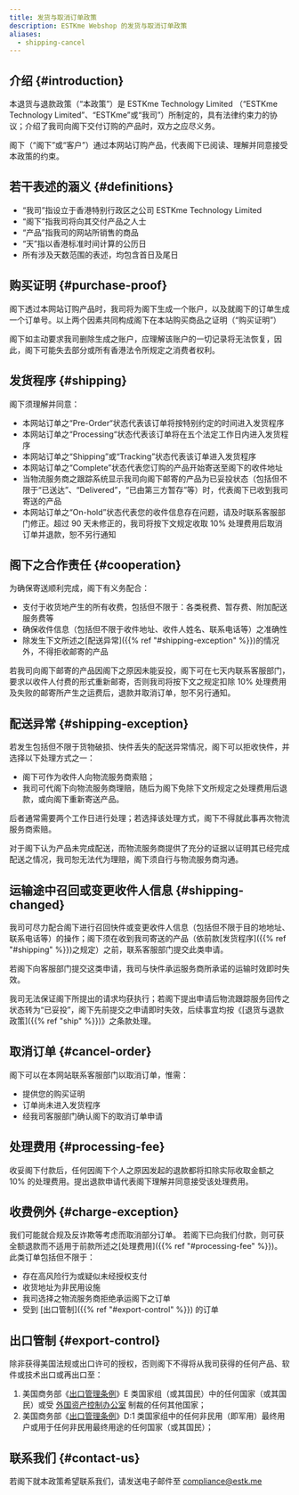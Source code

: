 ```yaml
---
title: 发货与取消订单政策
description: ESTKme Webshop 的发货与取消订单政策
aliases:
  - shipping-cancel
---
```


## 介绍 {#introduction}

本退货与退款政策（“本政策”）是 ESTKme Technology Limited （“ESTKme Technology Limited”、“ESTKme”或“我司”）所制定的，具有法律约束力的协议；介绍了我司向阁下交付订购的产品时，双方之应尽义务。

阁下（“阁下”或“客户”）通过本网站订购产品，代表阁下已阅读、理解并同意接受本政策的约束。

## 若干表述的涵义 {#definitions}

- “我司”指设立于香港特别行政区之公司 ESTKme Technology Limited
- “阁下”指我司将向其交付产品之人士
- “产品”指我司的网站所销售的商品
- “天”指以香港标准时间计算的公历日
- 所有涉及天数范围的表述，均包含首日及尾日

## 购买证明 {#purchase-proof}

阁下透过本网站订购产品时，我司将为阁下生成一个账户，以及就阁下的订单生成一个订单号。以上两个因素共同构成阁下在本站购买商品之证明（“购买证明”）

阁下如主动要求我司删除生成之账户，应理解该账户的一切记录将无法恢复，因此，阁下可能失去部分或所有香港法令所规定之消费者权利。

## 发货程序 {#shipping}

阁下须理解并同意：

- 本网站订单之“Pre-Order“状态代表该订单将按特别约定的时间进入发货程序
- 本网站订单之“Processing“状态代表该订单将在五个法定工作日内进入发货程序
- 本网站订单之“Shipping”或“Tracking”状态代表该订单进入发货程序
- 本网站订单之“Complete”状态代表您订购的产品开始寄送至阁下的收件地址
- 当物流服务商之跟踪系统显示我司向阁下邮寄的产品为已妥投状态（包括但不限于“已送达”、“Delivered”，“已由第三方暂存”等）时，代表阁下已收到我司寄送的产品
- 本网站订单之“On-hold”状态代表您的收件信息存在问题，请及时联系客服部门修正。超过 90 天未修正的，我司将按下文规定收取 10% 处理费用后取消订单并退款，恕不另行通知

## 阁下之合作责任 {#cooperation}

为确保寄送顺利完成，阁下有义务配合：

- 支付于收货地产生的所有收费，包括但不限于：各类税费、暂存费、附加配送服务费等
- 确保收件信息（包括但不限于收件地址、收件人姓名、联系电话等）之准确性
- 除发生下文所述之[配送异常]({{% ref "#shipping-exception" %}})的情况外，不得拒收邮寄的产品

若我司向阁下邮寄的产品因阁下之原因未能妥投，阁下可在七天内联系客服部门，要求以收件人付费的形式重新邮寄，否则我司将按下文之规定扣除 10% 处理费用及失败的邮寄所产生之运费后，退款并取消订单，恕不另行通知。

## 配送异常 {#shipping-exception}

若发生包括但不限于货物破损、快件丢失的配送异常情况，阁下可以拒收快件，并选择以下处理方式之一：

- 阁下可作为收件人向物流服务商索赔；
- 我司可代阁下向物流服务商理赔，随后为阁下免除下文所规定之处理费用后退款，或向阁下重新寄送产品。

后者通常需要两个工作日进行处理；若选择该处理方式，阁下不得就此事再次物流服务商索赔。

对于阁下认为产品未完成配送，而物流服务商提供了充分的证据以证明其已经完成配送之情况，我司恕无法代为理赔，阁下须自行与物流服务商沟通。

## 运输途中召回或变更收件人信息 {#shipping-changed}

我司可尽力配合阁下进行召回快件或变更收件人信息（包括但不限于目的地地址、联系电话等）的操作；阁下须在收到我司寄送的产品（依前款[发货程序]({{% ref "#shipping" %}})之规定）之前，联系客服部门提交此类申请。

若阁下向客服部门提交这类申请，我司与快件承运服务商所承诺的运输时效即时失效。

我司无法保证阁下所提出的请求均获执行；若阁下提出申请后物流跟踪服务回传之状态转为“已妥投”，阁下先前提交之申请即时失效，后续事宜均按《[退货与退款政策]({{% ref "ship" %}})》之条款处理。

## 取消订单 {#cancel-order}

阁下可以在本网站联系客服部门以取消订单，惟需：

- 提供您的购买证明
- 订单尚未进入发货程序
- 经我司客服部门确认阁下的取消订单申请

## 处理费用 {#processing-fee}

收妥阁下付款后，任何因阁下个人之原因发起的退款都将扣除实际收取金额之 10% 的处理费用。提出退款申请代表阁下理解并同意接受该处理费用。

## 收费例外 {#charge-exception}

我们可能就合规及反诈欺等考虑而取消部分订单。
若阁下已向我们付款，则可获全额退款而不适用于前款所述之[处理费用]({{% ref "#processing-fee" %}})。
此类订单包括但不限于：

- 存在高风险行为或疑似未经授权支付
- 收货地址为非民用设施
- 我司选择之物流服务商拒绝承运阁下之订单
- 受到 [出口管制]({{% ref "#export-control" %}}) 的订单

## 出口管制 {#export-control}

除非获得美国法规或出口许可的授权，否则阁下不得将从我司获得的任何产品、软件或技术出口或再出口至：

1.  美国商务部《[出口管理条例][EAR]》E 类国家组（或其国民）中的任何国家（或其国民）或受 [外国资产控制办公室][OFAC] 制裁的任何其他国家；
1.  美国商务部《[出口管理条例][EAR]》D:1 类国家组中的任何非民用（即军用）最终用户或用于任何非民用最终用途的任何国家（或其国民）；

[EAR]: https://www.bis.gov/regulations
[OFAC]: https://ofac.treasury.gov

## 联系我们 {#contact-us}

若阁下就本政策希望联系我们，请发送电子邮件至 <compliance@estk.me>
